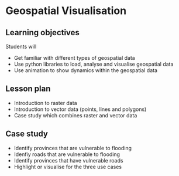 # Geospatial Visualisation

## Learning objectives
Students will
- Get familiar with different types of geospatial data
- Use python libraries to load, analyse and visualise geospatial data
- Use animation to show dynamics within the geospatial data

## Lesson plan
- Introduction to raster data
- Introduction to vector data (points, lines and polygons)
- Case study which combines raster and vector data 

## Case study
- Identify provinces that are vulnerable to flooding
- Idenfiy roads that are vulnerable to flooding
- Identify provinces that have vulnerable roads
- Highlight or visualise for the three use cases
